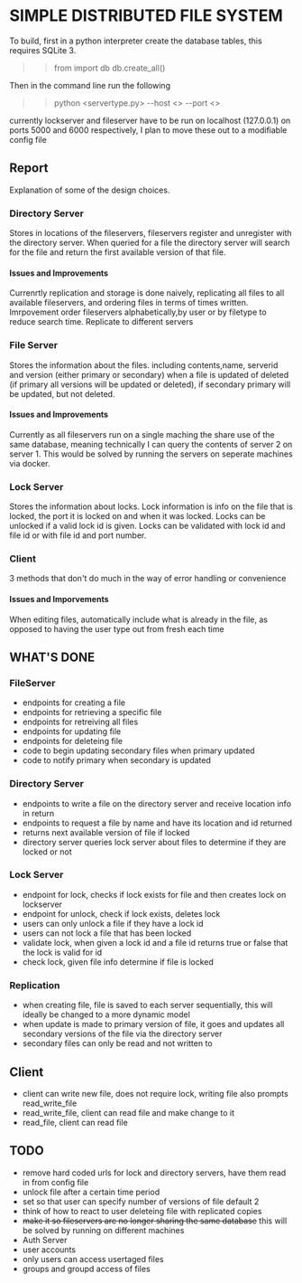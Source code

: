 # SIMPLE DISTRIBUTED FILE SYSTEM

To build, first in a python interpreter create the database tables, this requires SQLite 3.
>> from <servertype> import db
>> db.create_all()

Then in the command line run the following
>> python <servertype.py> --host <> --port <>

currently lockserver and fileserver have to be run on localhost (127.0.0.1) on ports 5000 and 6000 respectively, I plan to move these out to a modifiable config file

## Report
Explanation of some of the design choices.
### Directory Server
Stores in locations of the fileservers, fileservers register and unregister with the directory server. When queried for a file the directory server will search for the file and return the first available version of that file.
#### Issues and Improvements
Currenrtly replication and storage is done naively, replicating all files to all available fileservers, and ordering files in terms of times written. Imrpovement order fileservers alphabetically,by user or by filetype to reduce search time. Replicate to different servers

### File Server
Stores the information about the files. including contents,name, serverid and version (either primary or secondary) when a file is updated of deleted (if primary all versions will be updated or deleted), if secondary primary will be updated, but not deleted.

#### Issues and Improvements
Currently as all fileservers run on a single maching the share use of the same database, meaning technically I can query the contents of server 2 on server 1. This would be solved by running the servers on seperate machines via docker.

### Lock Server
Stores the information about locks. Lock information is info on the file that is locked, the port it is locked on and when it was locked.
Locks can be unlocked if a valid lock id is given. Locks can be validated with lock id and file id or with file id and port number.

### Client
3 methods that don't do much in the way of error handling or convenience

#### Issues and Imporvements
When editing files, automatically include what is already in the file, as opposed to having the user type out from fresh each time


## WHAT'S DONE

### FileServer
* endpoints for creating a file
* endpoints for retrieving a specific file
* endpoints for retreiving all files
* endpoints for updating file
* endpoints for deleteing file
* code to begin updating secondary files when primary updated
* code to notify primary when secondary is updated

### Directory Server
* endpoints to write a file on the directory server and receive location info in return
* endpoints to request a file by name and have its location and id returned
* returns next available version of file if locked
* directory server queries lock server about files to determine if they are locked or not

### Lock Server
* endpoint for lock, checks if lock exists for file and then creates lock on lockserver
* endpoint for unlock, check if lock exists, deletes lock
* users can only unlock a file if they have a lock id
* users can not lock a file that has been locked
* validate lock, when given a lock id and a file id returns true or false that the lock is valid for id
* check lock, given file info determine if file is locked

### Replication
* when creating file, file is saved to each server sequentially, this will ideally be changed to a more dynamic model
* when update is made to primary version of file, it goes and updates all secondary versions of the file via the directory server
* secondary files can only be read and not written to

## Client
* client can write new file, does not require lock, writing file also prompts read_write_file
* read_write_file, client can read file and make change to it
* read_file, client can read file

## TODO
* remove hard coded urls for lock and directory servers, have them read in from config file
* unlock file after a certain time period
* set so that user can specify number of versions of file default 2
* think of how to react to user deleteing file with replicated copies
* ~~make it so fileservers are no longer sharing the same database~~ this will be solved by running on different machines
* Auth Server
* user accounts
* only users can access usertaged files
* groups and groupd access of files

